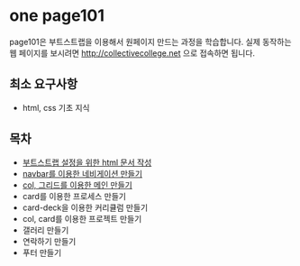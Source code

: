# one page101

page101은 부트스트랩을 이용해서 원페이지 만드는 과정을 학습합니다.
실제 동작하는 웹 페이지를 보시려면 http://collectivecollege.net 으로 접속하면 됩니다.

## 최소 요구사항
- html, css 기초 지식

## 목차
- [부트스트랩 설정을 위한 html 문서 작성](01introandsetting.md)
- [navbar를 이용한 네비게이션 만들기](02navbar.md)
- [col, 그리드를 이용한 메인 만들기](03main.md)
- card를 이용한 프로세스 만들기
- card-deck을 이용한 커리큘럼 만들기
- col, card를 이용한 프로젝트 만들기
- 갤러리 만들기
- 연락하기 만들기
- 푸터 만들기